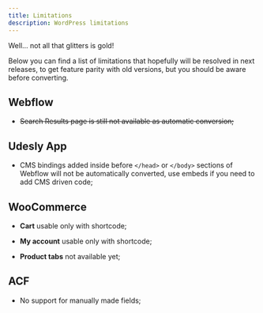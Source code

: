 ```yaml
---
title: Limitations
description: WordPress limitations
---
```


Well… not all that glitters is gold!

Below you can find a list of limitations that hopefully will be resolved in next releases, to get feature parity with old versions, but you should be aware before converting.


## Webflow

* ~~Search Results page is still not available as automatic conversion;~~


## Udesly App

* CMS bindings added inside before ```</head>``` or ```</body>``` sections of Webflow will not be automatically converted, use embeds if you need to add CMS driven code;

## WooCommerce

* **Cart** usable only with shortcode;

* **My account** usable only with shortcode;

* **Product tabs** not available yet;

## ACF

* No support for manually made fields;

